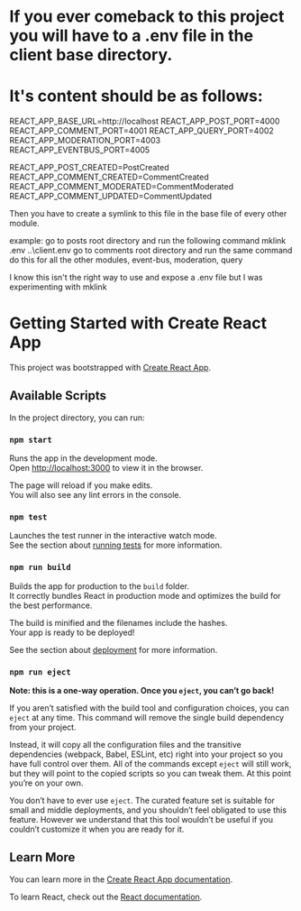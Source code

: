 # If you ever comeback to this project you will have to a .env file in the client base directory.

# It's content should be as follows:

REACT_APP_BASE_URL=http://localhost
REACT_APP_POST_PORT=4000
REACT_APP_COMMENT_PORT=4001
REACT_APP_QUERY_PORT=4002
REACT_APP_MODERATION_PORT=4003
REACT_APP_EVENTBUS_PORT=4005

REACT_APP_POST_CREATED=PostCreated
REACT_APP_COMMENT_CREATED=CommentCreated
REACT_APP_COMMENT_MODERATED=CommentModerated
REACT_APP_COMMENT_UPDATED=CommentUpdated

Then you have to create a symlink to this file in the base file of every other module.

example:
go to posts root directory and run the following command
mklink .env ..\client\.env
go to comments root directory and run the same command
do this for all the other modules, event-bus, moderation, query

I know this isn't the right way to use and expose a .env file
but I was experimenting with mklink

# Getting Started with Create React App

This project was bootstrapped with [Create React App](https://github.com/facebook/create-react-app).

## Available Scripts

In the project directory, you can run:

### `npm start`

Runs the app in the development mode.\
Open [http://localhost:3000](http://localhost:3000) to view it in the browser.

The page will reload if you make edits.\
You will also see any lint errors in the console.

### `npm test`

Launches the test runner in the interactive watch mode.\
See the section about [running tests](https://facebook.github.io/create-react-app/docs/running-tests) for more information.

### `npm run build`

Builds the app for production to the `build` folder.\
It correctly bundles React in production mode and optimizes the build for the best performance.

The build is minified and the filenames include the hashes.\
Your app is ready to be deployed!

See the section about [deployment](https://facebook.github.io/create-react-app/docs/deployment) for more information.

### `npm run eject`

**Note: this is a one-way operation. Once you `eject`, you can’t go back!**

If you aren’t satisfied with the build tool and configuration choices, you can `eject` at any time. This command will remove the single build dependency from your project.

Instead, it will copy all the configuration files and the transitive dependencies (webpack, Babel, ESLint, etc) right into your project so you have full control over them. All of the commands except `eject` will still work, but they will point to the copied scripts so you can tweak them. At this point you’re on your own.

You don’t have to ever use `eject`. The curated feature set is suitable for small and middle deployments, and you shouldn’t feel obligated to use this feature. However we understand that this tool wouldn’t be useful if you couldn’t customize it when you are ready for it.

## Learn More

You can learn more in the [Create React App documentation](https://facebook.github.io/create-react-app/docs/getting-started).

To learn React, check out the [React documentation](https://reactjs.org/).

